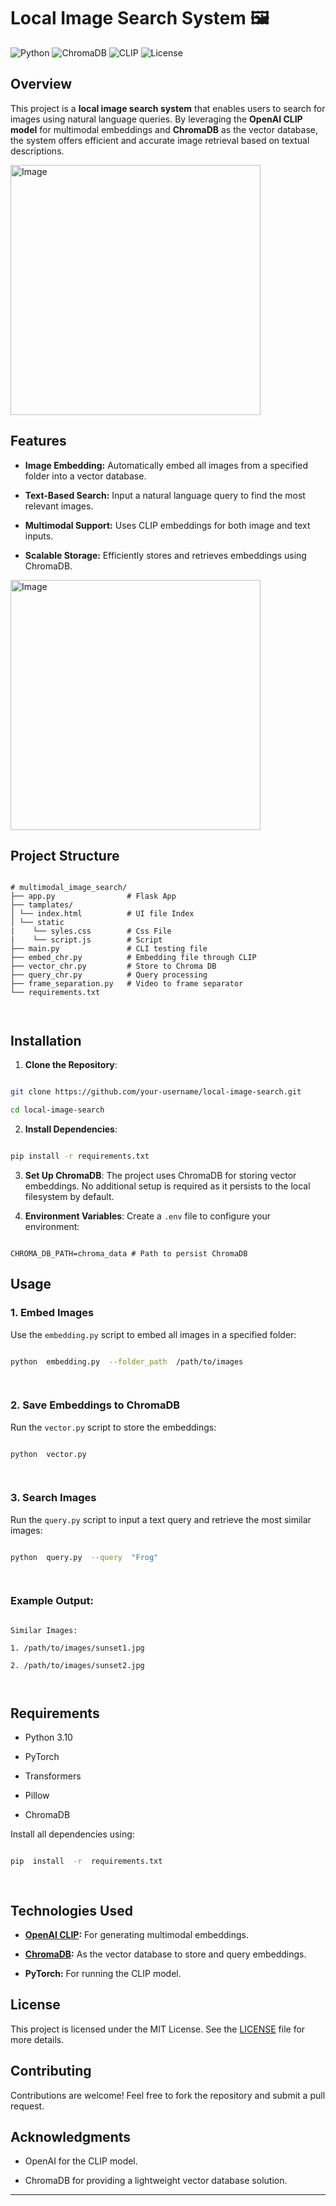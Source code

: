
  

# Local Image Search System 🖼️

  

![Python](https://img.shields.io/badge/Python-3.10%2B-blue) ![ChromaDB](https://img.shields.io/badge/Vector%20Database-ChromaDB-brightgreen) ![CLIP](https://img.shields.io/badge/Model-OpenAI%20CLIP-red) ![License](https://img.shields.io/badge/License-MIT-yellow)

  

## Overview

  

This project is a **local image search system** that enables users to search for images using natural language queries. By leveraging the **OpenAI CLIP model** for multimodal embeddings and **ChromaDB** as the vector database, the system offers efficient and accurate image retrieval based on textual descriptions.

  

<img src="https://github.com/user-attachments/assets/4abeccc6-2cd0-4ac7-a83f-ff6417b05f0b" alt="Image" width="400">

  

## Features

  

-  **Image Embedding:** Automatically embed all images from a specified folder into a vector database.

-  **Text-Based Search:** Input a natural language query to find the most relevant images.

-  **Multimodal Support:** Uses CLIP embeddings for both image and text inputs.

-  **Scalable Storage:** Efficiently stores and retrieves embeddings using ChromaDB.


<img src="https://github.com/user-attachments/assets/1f3b6276-7779-433f-b8a8-3e77be0af1b0" alt="Image" width="400">


## Project Structure

  

```plaintext

# multimodal_image_search/
├── app.py                # Flask App
├── tamplates/          
│ └── index.html          # UI file Index
│ └── static
|    └── syles.css        # Css File
|    └── script.js        # Script 
├── main.py               # CLI testing file
├── embed_chr.py          # Embedding file through CLIP
├── vector_chr.py         # Store to Chroma DB
├── query_chr.py          # Query processing
├── frame_separation.py   # Video to frame separator
└── requirements.txt     

  

```

  

## Installation

  

1.  **Clone the Repository**:

```bash

git clone https://github.com/your-username/local-image-search.git

cd local-image-search

```

2.  **Install Dependencies**:

```bash

pip install -r requirements.txt

```

3.  **Set Up ChromaDB**: The project uses ChromaDB for storing vector embeddings. No additional setup is required as it persists to the local filesystem by default.

4.  **Environment Variables**: Create a `.env` file to configure your environment:

```env

CHROMA_DB_PATH=chroma_data # Path to persist ChromaDB

```

  

## Usage

  

### 1. Embed Images

  

Use the `embedding.py` script to embed all images in a specified folder:

  

```bash

python  embedding.py  --folder_path  /path/to/images

  

```

  

### 2. Save Embeddings to ChromaDB

  

Run the `vector.py` script to store the embeddings:

  

```bash

python  vector.py

  

```

  

### 3. Search Images

  

Run the `query.py` script to input a text query and retrieve the most similar images:

  

```bash

python  query.py  --query  "Frog"

  

```



  

### Example Output:

  

```plaintext

Similar Images:

1. /path/to/images/sunset1.jpg

2. /path/to/images/sunset2.jpg

  

```

  
  
  

## Requirements

  

- Python 3.10

- PyTorch

- Transformers

- Pillow

- ChromaDB

  

Install all dependencies using:

  

```bash

pip  install  -r  requirements.txt

  

```

  

## Technologies Used

  

-  **[OpenAI CLIP](https://github.com/openai/CLIP):** For generating multimodal embeddings.

-  **[ChromaDB](https://www.trychroma.com/):** As the vector database to store and query embeddings.

-  **PyTorch:** For running the CLIP model.

  

## License

  

This project is licensed under the MIT License. See the [LICENSE](https://chatgpt.com/c/LICENSE) file for more details.

  

## Contributing

  

Contributions are welcome! Feel free to fork the repository and submit a pull request.

  

## Acknowledgments

  

- OpenAI for the CLIP model.

- ChromaDB for providing a lightweight vector database solution.

  

----------